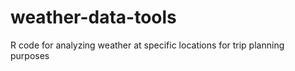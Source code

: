 # weather-data-tools
 R code for analyzing weather at specific locations for trip planning purposes
